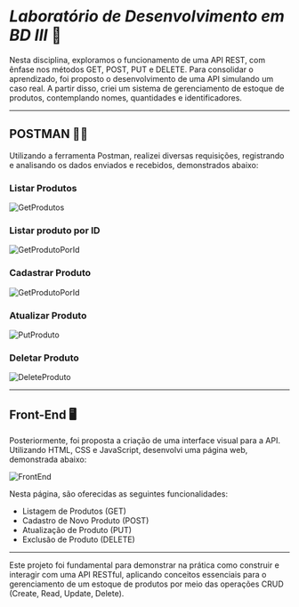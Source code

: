 # *Laboratório de Desenvolvimento em BD III* 💾

Nesta disciplina, exploramos o funcionamento de uma API REST, com ênfase nos métodos GET, POST, PUT e DELETE. Para consolidar o aprendizado, foi proposto o desenvolvimento de uma API simulando um caso real. A partir disso, criei um sistema de gerenciamento de estoque de produtos, contemplando nomes, quantidades e identificadores.

****

## POSTMAN 👨‍🚀

Utilizando a ferramenta Postman, realizei diversas requisições, registrando e analisando os dados enviados e recebidos, demonstrados abaixo:

### Listar Produtos

![GetProdutos](https://github.com/AndreMeneses0103/bertoti/assets/89109574/bab76bb1-81f9-4266-a143-04722e9615e2)

### Listar produto por ID

![GetProdutoPorId](https://github.com/AndreMeneses0103/bertoti/assets/89109574/1370a1fe-0fa3-4a36-8874-6880e9b49d1b)

### Cadastrar Produto

![GetProdutoPorId](https://github.com/AndreMeneses0103/bertoti/assets/89109574/dfa38d03-8f95-4d26-8972-7b17140b6801)

### Atualizar Produto

![PutProduto](https://github.com/AndreMeneses0103/bertoti/assets/89109574/1cbce85f-4b0a-4f08-827a-b1fad3274e47)

### Deletar Produto

![DeleteProduto](https://github.com/AndreMeneses0103/bertoti/assets/89109574/051eb16c-b793-4f28-a7b2-6fefcb479136)

****

## Front-End 🖥

Posteriormente, foi proposta a criação de uma interface visual para a API. Utilizando HTML, CSS e JavaScript, desenvolvi uma página web, demonstrada abaixo:

![FrontEnd](https://github.com/AndreMeneses0103/bertoti/assets/89109574/e519d1ee-7b0b-438a-b2b4-a08f49d6e7cb)

Nesta página, são oferecidas as seguintes funcionalidades:

  - Listagem de Produtos (GET)
  - Cadastro de Novo Produto (POST)
  - Atualização de Produto (PUT)
  - Exclusão de Produto (DELETE)

****

Este projeto foi fundamental para demonstrar na prática como construir e interagir com uma API RESTful, aplicando conceitos essenciais para o gerenciamento de um estoque de produtos por meio das operações CRUD (Create, Read, Update, Delete).
